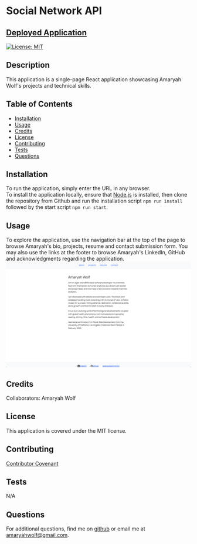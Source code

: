 # Social Network API

## [Deployed Application](https://amaryahwolf.github.io/akw-portfolio/)
 
[![License: MIT](https://img.shields.io/badge/License-MIT-yellow.svg)](https://opensource.org/licenses/MIT)

## Description
This application is a single-page React application showcasing Amaryah Wolf's projects and technical skills.

## Table of Contents
- [Installation](#installation)
- [Usage](#usage)
- [Credits](#credits)
- [License](#license)
- [Contributing](#contributing)
- [Tests](#tests)
- [Questions](#questions)

## Installation
To run the application, simply enter the URL in any browser. <br>
To install the application locally, ensure that [Node.js](https://nodejs.org/en/download/) is installed, then clone the repository from Github and run the installation script ```npm run install``` followed by the start script ```npm run start```.

## Usage
To explore the application, use the navigation bar at the top of the page to browse Amaryah's bio, projects, resume and contact submission form. You may also use the links at the footer to browse Amaryah's LinkedIn, GitHub and acknowledgments regarding the application.
![Screenshot of application](./public/images/akw-portfolio.png)

## Credits
Collaborators: Amaryah Wolf

## License
This application is covered under the MIT license.

## Contributing
[Contributor Covenant](https://www.contributor-covenant.org/version/2/1/code_of_conduct/)

## Tests
N/A

## Questions
For additional questions, find me on [github](https://github.com/amaryahwolf) or email me at amaryahwolf@gmail.com.